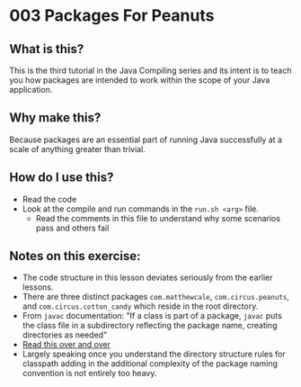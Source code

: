 # 003 Packages For Peanuts

## What is this?

This is the third tutorial in the Java Compiling series and its intent is to teach you how packages are intended to work within the scope of your Java application.

## Why make this?

Because packages are an essential part of running Java successfully at a scale of anything greater than trivial.

## How do I use this?

- Read the code
- Look at the compile and run commands in the `run.sh <arg>` file.
    - Read the comments in this file to understand why some scenarios pass and others fail

## Notes on this exercise:

- The code structure in this lesson deviates seriously from the earlier lessons.
- There are three distinct packages `com.matthewcale`, `com.circus.peanuts`, and `com.circus.cotton_candy` which reside in the root directory.
- From `javac` documentation: "If a class is part of a package, `javac` puts the class file in a subdirectory reflecting the package name, creating directories as needed"
- [Read this over and over](https://docs.oracle.com/javase/7/docs/technotes/tools/windows/classpath.html#Understanding)
- Largely speaking once you understand the directory structure rules for classpath adding in the additional complexity of the package naming convention is not entirely too heavy. 